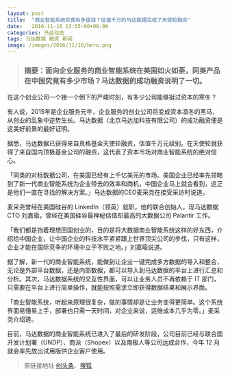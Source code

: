 ```yaml
---
layout: post
title:  "商业智能系统究竟有多值钱？估值千万的马达数据完成了天使轮融资"
date:   2016-11-16 13:55:00+08:00
categories: 马达动态
tags: 马达数据 融资 新闻
image: /images/2016/11/16/hero.png
---
```


> ### 摘要：面向企业服务的商业智能系统在美国如火如荼，同类产品在中国究竟有多少市场？马达数据的成功融资说明了一切。

在这个创业公司一个接一个倒下的严峻时刻，有多少公司能够挺过资本的寒冬？

有人说，2015年是企业服务元年，企业服务的创业公司将变成资本凛冬的黑马，从创业的乱象中逆势生长。马达数据（北京马达加科技有限公司）的成功融资便是这美好前景的最好证明。

据悉，马达数据已获得来自真格基金天使轮融资，估值千万元级别。在天使轮就获得了来自国内顶极基金公司的融资，这代表了资本市场对商业智能系统的绝对信心。

「同类的对标数据公司，在美国已经有上千亿美元的市场。美国企业已经率先领略到了新一代商业智能系统为企业带去的效率和商机，中国企业马上就会看到，这正是他们一直在寻找的解决方案。」马达数据的CEO麦采尧在接受采访时说道。

麦采尧曾经在美国硅谷的 LinkedIn（领英）就职，他的联合创始人，现马达数据 CTO 刘嘉瑜，曾经在美国硅谷最神秘估值却最高的大数据公司 Palantir 工作。

「我们都是抱着理想回国创业的，目的是将大数据商业智能系统这样的好东西，介绍给中国企业，让中国企业的科技水平紧紧跟上世界顶尖公司的步伐，只有这样，企业才能在国际竞争的环境中立于不败之地。」刘嘉瑜说道。

据了解，新一代的商业智能系统，能做到让企业一键完成多方数据的导入和整合，无论是外部平台数据，还是内部数据，都可以导入到马达数据的平台上进行汇总和分析。其次，马达数据系统的交互性界面，可以让业务人员不再依赖于 IT 部门，只需要在平台上进行简单操作，就能按照需求立即获得数据结果和展示界面。

「商业智能系统，听起来原理很复杂，做的事情却是让业务变得更简单。这个系统界面易懂易上手，部署也只需一天时间，对企业来说，运维成本几乎为零。」麦采尧介绍道。

目前，马达数据的商业智能系统已进入了最后的研发阶段，公司目前已经与联合国开发计划署（UNDP）、商派（Shopex）以及南极人等公司达成合作，今年 12 月就会率先放出试用版供企业客户使用。

> 原链接地址 [创头条](http://www.ctoutiao.com/105932.html)、[搜狐](http://mt.sohu.com/20161117/n473416068.shtml)
